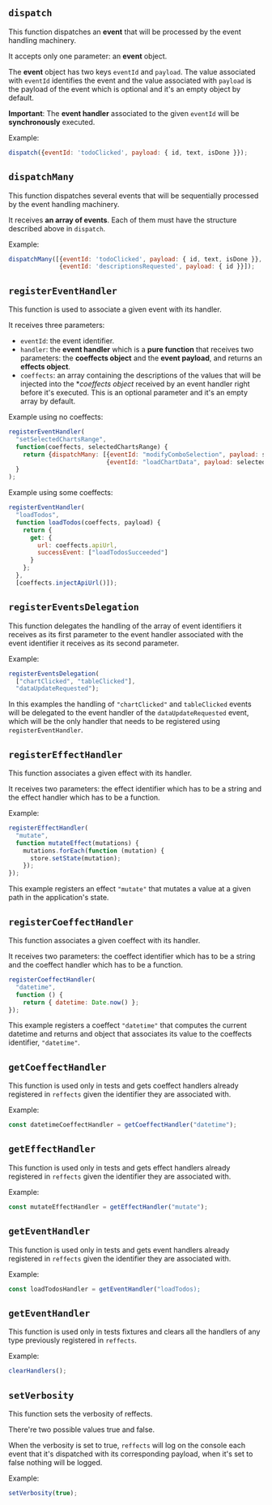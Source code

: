 ## `dispatch`
This function dispatches an **event** that will be processed by the event handling machinery.

It accepts only one parameter: an **event** object. 

The **event** object has two keys `eventId` and `payload`. The value associated with  `eventId` identifies the event and the value associated with `payload` is the payload of the event which is optional and it's an empty object by default.

**Important**: The **event handler** associated to the given `eventId` will be **synchronously** executed.

Example:
```js
dispatch({eventId: 'todoClicked', payload: { id, text, isDone }});
```

## `dispatchMany`
This function dispatches several events that will be sequentially processed by the event handling machinery.

It receives **an array of events**. Each of them must have the structure described above in `dispatch`.

Example:
```js
dispatchMany([{eventId: 'todoClicked', payload: { id, text, isDone }},
              {eventId: 'descriptionsRequested', payload: { id }}]);
```

## `registerEventHandler`
This function is used to associate a given event with its handler.

It receives three parameters: 
* `eventId`: the event identifier.
* `handler`: the **event handler** which is a **pure function** that receives two parameters: the **coeffects object** and the **event payload**, and returns an **effects object**.
* `coeffects`: an array containing the descriptions of the values that will be injected into the **coeffects object* received by an event handler right before it's executed. This is an optional parameter and it's an empty array by default.

Example using no coeffects:
```js
registerEventHandler(
  "setSelectedChartsRange",
  function(coeffects, selectedChartsRange) {
    return {dispatchMany: [{eventId: "modifyComboSelection", payload: selected-charts-range},
                           {eventId: "loadChartData", payload: selected-charts-range}]};
  }
);
```

Example using some coeffects:
```js
registerEventHandler(
  "loadTodos", 
  function loadTodos(coeffects, payload) {
    return {
      get: {
        url: coeffects.apiUrl,
        successEvent: ["loadTodosSucceeded"]
      }
    };
  }, 
  [coeffects.injectApiUrl()]);
```

## `registerEventsDelegation`
This function delegates the handling of the array of event identifiers it receives as its first parameter
to the event handler associated with the event identifier it receives as its second parameter.

Example:
```js
registerEventsDelegation(
  ["chartClicked", "tableClicked"],
  "dataUpdateRequested");
```

In this examples the handling of `"chartClicked"` and `tableClicked` events
will be delegated to the event handler of the `dataUpdateRequested` event,
which will be the only handler that needs to be registered using `registerEventHandler`.

## `registerEffectHandler`
This function associates a given effect with its handler.

It receives two parameters: the effect identifier which has to be a string and the effect handler which has to be a function.

Example:
```js
registerEffectHandler(
  "mutate", 
  function mutateEffect(mutations) {
    mutations.forEach(function (mutation) {
      store.setState(mutation);
    });
});  
```

This example registers an effect `"mutate"` that mutates a value at a given path in the application's state.

## `registerCoeffectHandler`
This function associates a given coeffect with its handler.

It receives two parameters: the coeffect identifier which has to be a string and the coeffect handler which has to be a function.

```js
registerCoeffectHandler(
  "datetime", 
  function () {
    return { datetime: Date.now() };
});
```

This example registers a coeffect `"datetime"` that computes the current datetime
and returns and object that associates its value to the coeffects identifier, `"datetime"`.

## `getCoeffectHandler`
This function is used only in tests and gets coeffect handlers already registered in `reffects` given 
the identifier they are associated with.

Example:
```js
const datetimeCoeffectHandler = getCoeffectHandler("datetime");
```
## `getEffectHandler`
This function is used only in tests and gets effect handlers already registered in `reffects` given 
the identifier they are associated with.

Example:
```js
const mutateEffectHandler = getEffectHandler("mutate");
```

## `getEventHandler`
This function is used only in tests and gets event handlers already registered in `reffects` given 
the identifier they are associated with.

Example:
```js
const loadTodosHandler = getEventHandler("loadTodos);
```

## `getEventHandler`
This function is used only in tests fixtures and clears all the handlers of any type previously registered in `reffects`.

Example:
```js
clearHandlers();
```

## `setVerbosity`
This function sets the verbosity of reffects. 

There're two possible values true and false.

When the verbosity is set to true, `reffects` will log on the console each event that it's dispatched with its corresponding payload,
when it's set to false nothing will be logged.

Example:
```js
setVerbosity(true);
```
